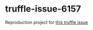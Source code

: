 # truffle-issue-6157
Reproduction project for [this truffle issue](https://github.com/trufflesuite/truffle/issues/6157)
